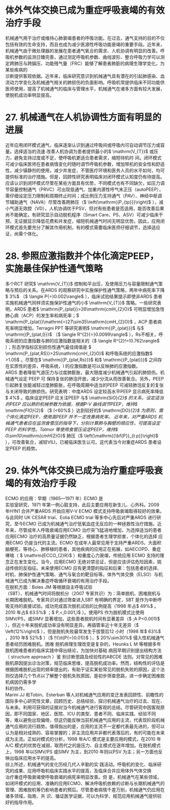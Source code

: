 # 体外气体交换已成为重症呼吸衰竭的有效治疗手段  
机械通气用于治疗或维持心肺衰竭患者的呼吸功能。在过去，通气支持的目的不仅包括有效的生命支持，而且也成为减少医源性呼吸功能衰竭的重要手段。近年来，机械通气由于微处理器的发展在患者通气氧合的需求、人机协调有明显的改善。呼吸机参数的监测日臻完善，通过测定呼吸机参数、曲线波形、整合呼吸力学可以测定跨肺压与跨膈压、功能残气量（FRC）能够了解患者肺脏的病理生理学变化，为某些疾病的  
诊断提供客观依据。近年来，临床研究意识到机械通气具有潜在的引起肺感染、血流动力学变化及机械通气相关的肺损伤的负面影响。呼吸机常提供临床不同功能供医师使用，提高了机械通气的临床与管理水平，机械通气在诸多方面有较大发展，使脱机成功率明显提高。  
# 27. 机械通气在人机协调性方面有明显的进展  
 
近年应用闭环模式通气，临床逐渐认识到通过呼吸间或呼吸内可自动调节压力或容量。选择适当的流速 改善人机协调为患者提供最小的$ \mathrm{V_{T}}$     或压力，避免支持过度或不足，使呼吸机更适合患者需求，缩短待机时 间。闭环模式可减少临床医师在患者病情变化时随时调节呼吸机参数，增加带机的安全性和舒适性，减少镇静剂的使用，减少并发症，不管医疗环境和医务人员的水平如何，均可提供标准的治疗措施。但是，回顾性研究表明临床对闭环模式认知度仍有待提高。  
应该认识到闭环模式尽管在某些方面具有优势，不同模式也有不同缺欠，如压力调节容量控制通气（PRVC）可出现低通气、加重内源性呼气末正压（autoPEEP），需仔细设定压力限制和周期终止时间；成比例压力支持通气（PAV）、神经中枢调节辅助通气（NAVA）尽管改善跨肺压（$ \left(\mathrm{{P_{tp}}}\right)$ ），减小气道无效腔（VD），人机协调优于PSV，但对有些患者是否适用，能否改善后果尚不能确定。有研究显示自动脱机程序（Smart Care、PS、ASV）可减少临床干预，无证据显示降低花费和并发症，缩短机械通气时间无明显优势。因此，应用闭环模式首先要充分了解其作用机制，有的模式需要临床医师仔细调节，选择适应证，尚需个体化。  
# 28. 参照应激指数并个体化滴定PEEP，实施最佳保护性通气策略  
多个RCT 研究$ \mathrm{V_{T}}$     控制和平台压，及使用压力与容量限制通气策略与预后的关系。在ARDS 的观察研究中实施保护性通气策略，两年中病死率下降$ 3\%$ （$ \langle P{=}0.002\rangle$ ），临床试验结果提示即使非ARDS 患者实施机械通气同样须实施保护性通气的小$ \mathrm{V_{T}}$     策略。一些研究表明，ARDS 患者$ \mathrm{P_{plat}}>26\mathrm{cmH_{2}O}$     可明显增加急性肺心病（ACP）的发生率和病死率；$ \mathrm{P_{plat}}\mathrm{=}27\sim35\mathrm{cmH_{2}O}$    ，ACP 患者病死率明显增加。Terragni PPT 等研究表明$ \mathrm{{P_{plat}}}$     与$ \mathrm{{P_{plat,l}}}$    （$ \langle R^{2}{=}0.0099\rangle$ ），Rs不相关，呼吸系统的应激指数与肺的应激指数是相关的（$ \langle R^{2}\!=\!0.762\rangle$ ）；形态学指标区别损伤性通气最佳阈值是 $ \mathrm{P_{plat,RS}}>25\mathrm{cmH_{2}O}$     和呼吸系统的应激指数$ >1.05$ 。尽管在$ \mathrm{{P_{plat,Rs}}}$     和$ \mathrm{{P_{plat}}}$    之间存在实质性的差异，呼吸系统，l 的应激指数是可以反映肺的应激指数。  
ARDS 患者降低气道压力与过度肺膨胀，最大限度减少机械通气引起的肺损伤。机械通气设定 PEEP  可 保持复张的肺泡开放，减少分流从而改善氧合。另外，PEEP 引起肺复张能减轻过度肺膨胀，在呼吸周期中适当的PEEP 可减轻肺泡反复的复张与关闭导致的肺损伤。研究表明：中度ARDS 设定较高水平PEEP 显示病死率降低$ 4\%$ 。临床设定PEEP 应关注PEEP 与$ \mathrm{SiO}_{2}$     的关系，设定适当的PEEP 应以肺的机械参数为依据，根据P-V 曲线调节PEEP，维持$ \mathrm{FIO}_{2}$    （$ (<60\%$ ）达到较好的$ \mathrm{DO}_{2}$     为原则，需个体化滴定PEEP，使用高PEEP 并不一定改善病死率。 近年来，对严重ARDS 机械通气患者应在监测食管压的指导下，分别计算肺与胸壁的顺应性，可提高设定PEEP 的科学性。Talmor 等使用食管压设定PEEP，维持$ 0\sim10\mathrm{cmH_{2}O}$     肺压（$ \left(\mathrm{{\bf{P}}_{t p}}\right)$ ），可改善氧合，减轻VILI，已被临床医生认可。这代表当今对重症ARDS 患者设定PEEP 的趋势。  
# 29. 体外气体交换已成为治疗重症呼吸衰竭的有效治疗手段  
ECMO 的应用：早期（1965—1971 年）ECMO 是  
实验室研究，1971 年第一例心脏支持，此后主要应用在新生儿、心外科。2009 年H1N1 合并严重ARDS 开始应用V-V ECMO 模式支持呼吸衰竭取得较好的效果。与此同时 UK CESAR trial、Eolia ECMO trial 等多中心先后对严重ARDS 进行研究，至今ECMO 已成为机械通气治疗低氧血症无反应的一种拯救性治疗措施。近年来，尽管成年人呼吸衰竭应用ECMO 治疗突飞猛进地增加，为选择适当的患者应用ECMO 治疗的高质量证据仍然缺乏，根据患者生理学损害，个体化的选择 应用ECMO 仍是当代的主流。ECMO 在成年人最常见用于支持严重ARDS，大面积脑梗死，等待心、肺移植的患者，其他疾病的应用正在拓展，如AECOPD、重症哮喘（ $ \mathrm{ECCO_{2}R}$     ）和重度心力衰竭，传统应用 ECMO 支持的理念正在发生变化。当今，应用ECMO 无绝对禁忌证，但是应该评估危险因素，挑战传统的反指征。未来使用ECMO 应有更清楚的指征和后果：包括患者的选择、时机、肺保护性通气策略、通气与氧合的靶目标等。体外气体交换（ELSO）与机械通气已成为解决重症呼吸循环衰竭的有用治疗手段。  
在脱机方面：Boles JM 等根据自主呼吸试验  
（SBT）、机械通气时间将脱机分（2007 专家共识）为：简单脱机、困难脱机与长期困难脱机。专家共识对通过筛查进入SBT 有明确的界定，SBT 是作为中断呼吸支持的直接试验。成功完成首次脱机试验的比例提高（1998 年占$ 49\%$ 。2010 年占$ 63.5\%$  ；$ P\,<\,0.001\,)$ ）。使用PS 作为脱机模式比使用SIMV/PS，或SIMV 显著增加，这些患者脱机时间有显著差异（$ \;A P<0.001)$ ），但近十年来脱机成功率没有明显差异。再插管率近十年无差异（$ \left(12\%\right)$ ），但是脱机失败最常发生于拔管后12 小时（1998 年$ 63\%$ ，2010 年$ 52\%$ ）（$ \!\!{\it(P{=}0.01)}$    ），$ 20\%\sim30\%$   侵入性机械通气患者经历困难脱机。困难 脱机病理生理改变是复杂的，Heunks L M 等根据多年脱机困难患者的临床实践中得出结论，为加快对基础 病因早期识别提出结构方法（ structure approach ）鉴 别诊断思路及经验性的ABCDE 法则。对常见的困难脱机原因提出诊治对策，规范临床思维，提高脱机成功率。然而，结构性的评估是根据困难脱机出现的频率提出的，有助于证实某些常见的脱机失败的原因，这个法则仅选择几个节点以了解整个脱机失败原因，是初步筛查思路，进一步确定困难脱机病因仍需多学  
科的协作。  
Marini JJ 和Tobin、Esterban 等人对机械通气应用的变迁发表回顾性、前瞻性的国际多中心研究性文章，回顾历史、总结经验，探讨机械通气治疗的过去、现在、与未来。利用可获得的证据对当今机械通气进行客观的总结。尽管研究中因客观原因，即不同国家、地区、医院、ICU 的类型、患者不同、临床实践、经验不同等，难以避免出现偏倚，但这仍能反映当前机械通气应用的主流，代表现阶段机械通气应用的流行趋势。值得指出的是，应用的主流不一定都代表最先进的，但可以认为是相对成熟的、容易掌握的；非主流应用并非都代表落后的，有的可能在未来成为主流。正如对模式的分析，1998 年A/C 模式是主要应用的模式，在2010 年A/C 模式的优势在减弱，取而代之的是压力、自主模式在逐年增加。在脱机模式上，1998 年以SIMV/PS 或SIMV 为主，到2010 年则以PSV 为主；另一方面也反映出临床应用水平的提高。  
综上所述，机械通气的变化历经几代人辛勤的实 践活动。呼吸机的变化、临床研究的成果、应用呼吸机临床实践水平的提高，及临床合并应用体外气体交换  
治疗重症呼吸衰竭使呼吸衰竭的病死率明显改善。但 是，机械通气在某些领域，如闭环模式的应用、准确的应用ECMO、解决呼吸机依赖的诊断与长期机械通气的管理、困难脱机等仍影响患者的预后。尽管患者病情千差万别，机械通气仍应用在诸多领域，指南、共 识、循证医学证据，可以为科学、规范应用机械通气提供较好的指导作用。  
